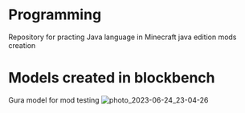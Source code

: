 #  Programming
Repository for practing Java language in Minecraft java edition mods creation

# Models created in blockbench
Gura model for mod testing
![photo_2023-06-24_23-04-26](https://github.com/wiricode/MinecraftMod-Test/assets/148292075/b6f16d1b-bb5f-4dd6-8ee8-9870e0c5515c)
